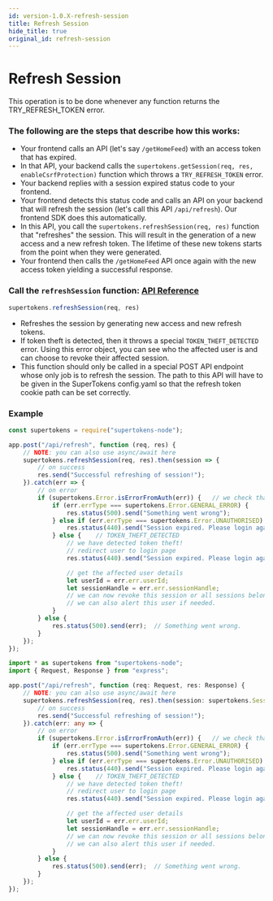 ```yaml
---
id: version-1.0.X-refresh-session
title: Refresh Session
hide_title: true
original_id: refresh-session
---
```


# Refresh Session
This operation is to be done whenever any function returns the TRY_REFRESH_TOKEN error.

### The following are the steps that describe how this works:

- Your frontend calls an API (let's say `/getHomeFeed`) with an access token that has expired.
- In that API, your backend calls the `supertokens.getSession(req, res, enableCsrfProtection)` function which throws a `TRY_REFRESH_TOKEN` error.
- Your backend replies with a session expired status code to your frontend.
- Your frontend detects this status code and calls an API on your backend that will refresh the session (let's call this API `/api/refresh`). Our frontend SDK does this automatically.
- In this API, you call the `supertokens.refreshSession(req, res)` function that "refreshes" the session. This will result in the generation of a new access and a new refresh token. The lifetime of these new tokens starts from the point when they were generated.
- Your frontend then calls the `/getHomeFeed` API once again with the new access token yielding a successful response.

### Call the `refreshSession` function: [API Reference](../api-reference/refresh-session)
```js
supertokens.refreshSession(req, res)
```

- Refreshes the session by generating new access and new refresh tokens.
- If token theft is detected, then it throws a special `TOKEN_THEFT_DETECTED` error. Using this error object, you can see who the affected user is and can choose to revoke their affected session.
- This function should only be called in a special POST API endpoint whose only job is to refresh the session. The path to this API will have to be given in the SuperTokens config.yaml so that the refresh token cookie path can be set correctly.

<div class="divider"></div>

### Example
<!--DOCUSAURUS_CODE_TABS-->
<!--Javascript-->
```js
const supertokens = require("supertokens-node");

app.post("/api/refresh", function (req, res) {
    // NOTE: you can also use async/await here
    supertokens.refreshSession(req, res).then(session => {
        // on success
        res.send("Successful refreshing of session!");
    }).catch(err => {
        // on error
        if (supertokens.Error.isErrorFromAuth(err)) {   // we check that this error is indeed from our lib or not. Just to be safe.
            if (err.errType === supertokens.Error.GENERAL_ERROR) {
                res.status(500).send("Something went wrong");
            } else if (err.errType === supertokens.Error.UNAUTHORISED) {
                res.status(440).send("Session expired. Please login again!");
            } else {    // TOKEN_THEFT_DETECTED
                // we have detected token theft! 
                // redirect user to login page
                res.status(440).send("Session expired. Please login again!");

                // get the affected user details
                let userId = err.err.userId;
                let sessionHandle = err.err.sessionHandle;
                // we can now revoke this session or all sessions belonging to this user.
                // we can also alert this user if needed.
            }
        } else {
            res.status(500).send(err);  // Something went wrong.
        }
    });
});
```
<!--Typescript-->
```ts
import * as supertokens from "supertokens-node";
import { Request, Response } from "express";

app.post("/api/refresh", function (req: Request, res: Response) {
    // NOTE: you can also use async/await here
    supertokens.refreshSession(req, res).then(session: supertokens.Session => {
        // on success
        res.send("Successful refreshing of session!");
    }).catch(err: any => {
        // on error
        if (supertokens.Error.isErrorFromAuth(err)) {   // we check that this error is indeed from our lib or not. Just to be safe.
            if (err.errType === supertokens.Error.GENERAL_ERROR) {
                res.status(500).send("Something went wrong");
            } else if (err.errType === supertokens.Error.UNAUTHORISED) {
                res.status(440).send("Session expired. Please login again!");
            } else {    // TOKEN_THEFT_DETECTED
                // we have detected token theft! 
                // redirect user to login page
                res.status(440).send("Session expired. Please login again!");

                // get the affected user details
                let userId = err.err.userId;
                let sessionHandle = err.err.sessionHandle;
                // we can now revoke this session or all sessions belonging to this user.
                // we can also alert this user if needed.
            }
        } else {
            res.status(500).send(err);  // Something went wrong.
        }
    });
});
```
<!--END_DOCUSAURUS_CODE_TABS-->